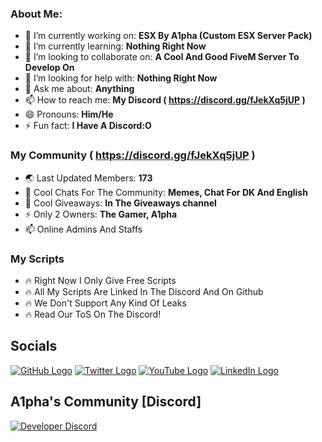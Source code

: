 

### About Me:

- 🔭 I’m currently working on: **ESX By A1pha (Custom ESX Server Pack)**
- 🌱 I’m currently learning: **Nothing Right Now**
- 👯 I’m looking to collaborate on: **A Cool And Good FiveM Server To Develop On**
- 🤔 I’m looking for help with: **Nothing Right Now**
- 💬 Ask me about: **Anything**
- 📫 How to reach me: **My Discord ( https://discord.gg/fJekXq5jUP )**
- 😄 Pronouns: **Him/He**
- ⚡ Fun fact: **I Have A Discord:O**

### My Community ( https://discord.gg/fJekXq5jUP )

- 🌏 Last Updated Members: **173**
- 💬 Cool Chats For The Community: **Memes, Chat For DK And English**
- 🎉 Cool Giveaways: **In The Giveaways channel**
- ⚡ Only 2 Owners: **The Gamer, A1pha**
- 📫 Online Admins And Staffs

### My Scripts

- 🔥 Right Now I Only Give Free Scripts
- 🔥 All My Scripts Are Linked In The Discord And On Github
- 🔥 We Don't Support Any Kind Of Leaks
- 🔥 Read Our ToS On The Discord!

## Socials
[![GitHub Logo](https://icons.iconarchive.com/icons/limav/flat-gradient-social/64/Github-icon.png)](https://github.com/alphathedev)
[![Twitter Logo](https://icons.iconarchive.com/icons/limav/flat-gradient-social/64/Twitter-icon.png)](https://twitter.com/A1phaDK)
[![YouTube Logo](https://icons.iconarchive.com/icons/marcus-roberto/google-play/64/YouTube-icon.png)](https://www.youtube.com/channel/UCLcASWvEt3dFB8mydvPdSAg)
[![LinkedIn Logo](https://icons.iconarchive.com/icons/limav/flat-gradient-social/64/Linkedin-icon.png)](https://www.linkedin.com/in/jared-scarito-51b545130)

## A1pha's Community [Discord]
[![Developer Discord](https://discordapp.com/api/guilds/909261119103832084/widget.png?style=banner4)](https://discord.gg/fJekXq5jUP)
